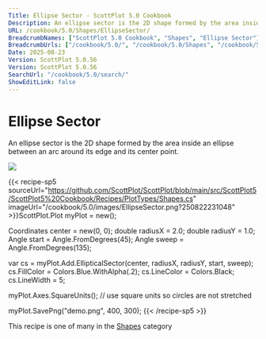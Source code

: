 ```yaml
---
Title: Ellipse Sector - ScottPlot 5.0 Cookbook
Description: An ellipse sector is the 2D shape formed by the area inside an ellipse between an arc around its edge and its center point.
URL: /cookbook/5.0/Shapes/EllipseSector/
BreadcrumbNames: ["ScottPlot 5.0 Cookbook", "Shapes", "Ellipse Sector"]
BreadcrumbUrls: ["/cookbook/5.0/", "/cookbook/5.0/Shapes", "/cookbook/5.0/Shapes/EllipseSector"]
Date: 2025-08-23
Version: ScottPlot 5.0.56
Version: ScottPlot 5.0.56
SearchUrl: "/cookbook/5.0/search/"
ShowEditLink: false
---
```



<div class='d-flex align-items-center mt-5'>
<h1 class='me-2 text-dark my-0 border-0'>Ellipse Sector</h1>
</div>

An ellipse sector is the 2D shape formed by the area inside an ellipse between an arc around its edge and its center point.

[![](/cookbook/5.0/images/EllipseSector.png?250822231048)](/cookbook/5.0/images/EllipseSector.png?250822231048)

{{< recipe-sp5 sourceUrl="https://github.com/ScottPlot/ScottPlot/blob/main/src/ScottPlot5/ScottPlot5%20Cookbook/Recipes/PlotTypes/Shapes.cs" imageUrl="/cookbook/5.0/images/EllipseSector.png?250822231048" >}}ScottPlot.Plot myPlot = new();

Coordinates center = new(0, 0);
double radiusX = 2.0;
double radiusY = 1.0;
Angle start = Angle.FromDegrees(45);
Angle sweep = Angle.FromDegrees(135);

var cs = myPlot.Add.EllipticalSector(center, radiusX, radiusY, start, sweep);
cs.FillColor = Colors.Blue.WithAlpha(.2);
cs.LineColor = Colors.Black;
cs.LineWidth = 5;

myPlot.Axes.SquareUnits(); // use square units so circles are not stretched

myPlot.SavePng("demo.png", 400, 300);
{{< /recipe-sp5 >}}

<div class='my-5 text-center'>This recipe is one of many in the <a href='/cookbook/5.0/Shapes'>Shapes</a> category</div>


